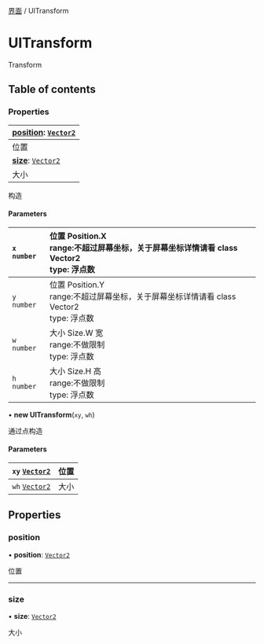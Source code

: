 [界面](../groups/界面.界面.md) / UITransform

# UITransform <Badge type="tip" text="Class" /> <Score text="UITransform" />

Transform

## Table of contents

### Properties <Score text="Properties" /> 
| **[position](mw.UITransform.md#position)**: [`Vector2`](mw.Vector2.md)  |
| :-----|
| 位置|
| **[size](mw.UITransform.md#size)**: [`Vector2`](mw.Vector2.md)  |
| 大小|

构造

#### Parameters

| `x` `number` | 位置 Position.X<br> range:不超过屏幕坐标，关于屏幕坐标详情请看 class Vector2<br> type: 浮点数 |
| :------ | :------ |
| `y` `number` |  位置 Position.Y<br> range:不超过屏幕坐标，关于屏幕坐标详情请看 class Vector2<br> type: 浮点数 |
| `w` `number` | 大小 Size.W 宽<br> range:不做限制<br> type: 浮点数 |
| `h` `number` | 大小 Size.H 高<br> range:不做限制<br> type: 浮点数 |

• **new UITransform**(`xy`, `wh`)

通过点构造

#### Parameters

| `xy` [`Vector2`](mw.Vector2.md) | 位置 |
| :------ | :------ |
| `wh` [`Vector2`](mw.Vector2.md) | 大小 |

## Properties

### position <Score text="position" /> 

• **position**: [`Vector2`](mw.Vector2.md)

位置

___

### size <Score text="size" /> 

• **size**: [`Vector2`](mw.Vector2.md)

大小
